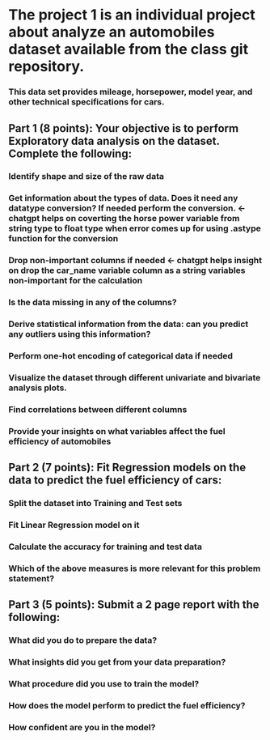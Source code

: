 # The project 1 is an individual project about analyze an automobiles dataset available from the class git repository.
### This data set provides mileage, horsepower, model year, and other technical specifications for cars.
## Part 1 (8 points): Your objective is to perform Exploratory data analysis on the dataset. Complete the following:
### Identify shape and size of the raw data
### Get information about the types of data. Does it need any datatype conversion? If needed perform the conversion. <- chatgpt helps on coverting the horse power variable from string type to float type when error comes up for using .astype function for the conversion
### Drop non-important columns if needed <- chatgpt helps insight on drop the car_name variable column as a string variables non-important for the calculation
### Is the data missing in any of the columns?
### Derive statistical information from the data: can you predict any outliers using this information?
### Perform one-hot encoding of categorical data if needed
### Visualize the dataset through different univariate and bivariate analysis plots.
### Find correlations between different columns
### Provide your insights on what variables affect the fuel efficiency of automobiles
## Part 2 (7 points): Fit Regression models on the data to predict the fuel efficiency of cars:
### Split the dataset into Training and Test sets
### Fit Linear Regression model on it
### Calculate the accuracy for training and test data
### Which of the above measures is more relevant for this problem statement?
## Part 3 (5 points): Submit a 2 page report with the following:
### What did you do to prepare the data?
### What insights did you get from your data preparation?
### What procedure did you use to train the model?
### How does the model perform to predict the fuel efficiency?
### How confident are you in the model?
